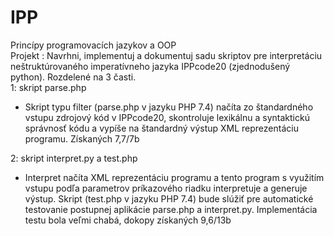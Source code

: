 # IPP
Princípy programovacích jazykov a OOP  
Projekt : Navrhni, implementuj a dokumentuj sadu skriptov pre interpretáciu neštruktúrovaného imperatívneho jazyka IPPcode20 (zjednodušený python). Rozdelené na 3 časti.  
1: skript parse.php  
- Skript typu filter (parse.php v jazyku PHP 7.4) načíta zo štandardného vstupu zdrojový kód v IPPcode20, skontroluje lexikálnu a syntaktickú správnosť kódu a vypíše na štandardný
výstup XML reprezentáciu programu. Získaných 7,7/7b  

2: skript interpret.py a test.php  
- Interpret načíta XML reprezentáciu programu a tento program s využitím vstupu podľa parametrov príkazového
riadku interpretuje a generuje výstup. Skript (test.php v jazyku PHP 7.4) bude slúžiť pre automatické testovanie postupnej aplikácie
parse.php a interpret.py. Implementácia testu bola veľmi chabá, dokopy získaných 9,6/13b
